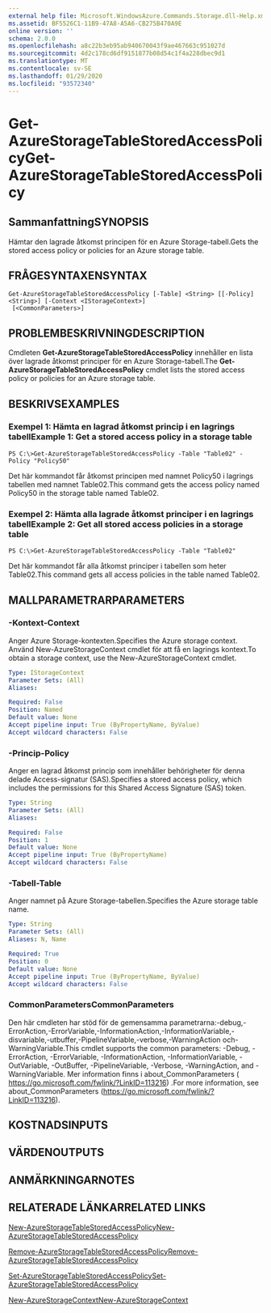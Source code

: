```yaml
---
external help file: Microsoft.WindowsAzure.Commands.Storage.dll-Help.xml
ms.assetid: BF5526C1-11B9-47A8-A5A6-CB275B470A9E
online version: ''
schema: 2.0.0
ms.openlocfilehash: a8c22b3eb95ab940670043f9ae467663c951027d
ms.sourcegitcommit: 4d2c178cd6df9151877b08d54c1f4a228dbec9d1
ms.translationtype: MT
ms.contentlocale: sv-SE
ms.lasthandoff: 01/29/2020
ms.locfileid: "93572340"
---
```

# <span data-ttu-id="56cad-101">Get-AzureStorageTableStoredAccessPolicy</span><span class="sxs-lookup"><span data-stu-id="56cad-101">Get-AzureStorageTableStoredAccessPolicy</span></span>

## <span data-ttu-id="56cad-102">Sammanfattning</span><span class="sxs-lookup"><span data-stu-id="56cad-102">SYNOPSIS</span></span>
<span data-ttu-id="56cad-103">Hämtar den lagrade åtkomst principen för en Azure Storage-tabell.</span><span class="sxs-lookup"><span data-stu-id="56cad-103">Gets the stored access policy or policies for an Azure storage table.</span></span>

## <span data-ttu-id="56cad-104">FRÅGESYNTAXEN</span><span class="sxs-lookup"><span data-stu-id="56cad-104">SYNTAX</span></span>

```
Get-AzureStorageTableStoredAccessPolicy [-Table] <String> [[-Policy] <String>] [-Context <IStorageContext>]
 [<CommonParameters>]
```

## <span data-ttu-id="56cad-105">PROBLEMBESKRIVNING</span><span class="sxs-lookup"><span data-stu-id="56cad-105">DESCRIPTION</span></span>
<span data-ttu-id="56cad-106">Cmdleten **Get-AzureStorageTableStoredAccessPolicy** innehåller en lista över lagrade åtkomst principer för en Azure Storage-tabell.</span><span class="sxs-lookup"><span data-stu-id="56cad-106">The **Get-AzureStorageTableStoredAccessPolicy** cmdlet lists the stored access policy or policies for an Azure storage table.</span></span>

## <span data-ttu-id="56cad-107">BESKRIVS</span><span class="sxs-lookup"><span data-stu-id="56cad-107">EXAMPLES</span></span>

### <span data-ttu-id="56cad-108">Exempel 1: Hämta en lagrad åtkomst princip i en lagrings tabell</span><span class="sxs-lookup"><span data-stu-id="56cad-108">Example 1: Get a stored access policy in a storage table</span></span>
```
PS C:\>Get-AzureStorageTableStoredAccessPolicy -Table "Table02" -Policy "Policy50"
```

<span data-ttu-id="56cad-109">Det här kommandot får åtkomst principen med namnet Policy50 i lagrings tabellen med namnet Table02.</span><span class="sxs-lookup"><span data-stu-id="56cad-109">This command gets the access policy named Policy50 in the storage table named Table02.</span></span>

### <span data-ttu-id="56cad-110">Exempel 2: Hämta alla lagrade åtkomst principer i en lagrings tabell</span><span class="sxs-lookup"><span data-stu-id="56cad-110">Example 2: Get all stored access policies in a storage table</span></span>
```
PS C:\>Get-AzureStorageTableStoredAccessPolicy -Table "Table02"
```

<span data-ttu-id="56cad-111">Det här kommandot får alla åtkomst principer i tabellen som heter Table02.</span><span class="sxs-lookup"><span data-stu-id="56cad-111">This command gets all access policies in the table named Table02.</span></span>

## <span data-ttu-id="56cad-112">MALLPARAMETRAR</span><span class="sxs-lookup"><span data-stu-id="56cad-112">PARAMETERS</span></span>

### <span data-ttu-id="56cad-113">-Kontext</span><span class="sxs-lookup"><span data-stu-id="56cad-113">-Context</span></span>
<span data-ttu-id="56cad-114">Anger Azure Storage-kontexten.</span><span class="sxs-lookup"><span data-stu-id="56cad-114">Specifies the Azure storage context.</span></span>
<span data-ttu-id="56cad-115">Använd New-AzureStorageContext cmdlet för att få en lagrings kontext.</span><span class="sxs-lookup"><span data-stu-id="56cad-115">To obtain a storage context, use the New-AzureStorageContext cmdlet.</span></span>

```yaml
Type: IStorageContext
Parameter Sets: (All)
Aliases: 

Required: False
Position: Named
Default value: None
Accept pipeline input: True (ByPropertyName, ByValue)
Accept wildcard characters: False
```

### <span data-ttu-id="56cad-116">-Princip</span><span class="sxs-lookup"><span data-stu-id="56cad-116">-Policy</span></span>
<span data-ttu-id="56cad-117">Anger en lagrad åtkomst princip som innehåller behörigheter för denna delade Access-signatur (SAS).</span><span class="sxs-lookup"><span data-stu-id="56cad-117">Specifies a stored access policy, which includes the permissions for this Shared Access Signature (SAS) token.</span></span>

```yaml
Type: String
Parameter Sets: (All)
Aliases: 

Required: False
Position: 1
Default value: None
Accept pipeline input: True (ByPropertyName)
Accept wildcard characters: False
```

### <span data-ttu-id="56cad-118">-Tabell</span><span class="sxs-lookup"><span data-stu-id="56cad-118">-Table</span></span>
<span data-ttu-id="56cad-119">Anger namnet på Azure Storage-tabellen.</span><span class="sxs-lookup"><span data-stu-id="56cad-119">Specifies the Azure storage table name.</span></span>

```yaml
Type: String
Parameter Sets: (All)
Aliases: N, Name

Required: True
Position: 0
Default value: None
Accept pipeline input: True (ByPropertyName, ByValue)
Accept wildcard characters: False
```

### <span data-ttu-id="56cad-120">CommonParameters</span><span class="sxs-lookup"><span data-stu-id="56cad-120">CommonParameters</span></span>
<span data-ttu-id="56cad-121">Den här cmdleten har stöd för de gemensamma parametrarna:-debug,-ErrorAction,-ErrorVariable,-InformationAction,-InformationVariable,-disvariable,-utbuffer,-PipelineVariable,-verbose,-WarningAction och-WarningVariable.</span><span class="sxs-lookup"><span data-stu-id="56cad-121">This cmdlet supports the common parameters: -Debug, -ErrorAction, -ErrorVariable, -InformationAction, -InformationVariable, -OutVariable, -OutBuffer, -PipelineVariable, -Verbose, -WarningAction, and -WarningVariable.</span></span> <span data-ttu-id="56cad-122">Mer information finns i about_CommonParameters ( https://go.microsoft.com/fwlink/?LinkID=113216) .</span><span class="sxs-lookup"><span data-stu-id="56cad-122">For more information, see about_CommonParameters (https://go.microsoft.com/fwlink/?LinkID=113216).</span></span>

## <span data-ttu-id="56cad-123">KOSTNADS</span><span class="sxs-lookup"><span data-stu-id="56cad-123">INPUTS</span></span>

## <span data-ttu-id="56cad-124">VÄRDEN</span><span class="sxs-lookup"><span data-stu-id="56cad-124">OUTPUTS</span></span>

## <span data-ttu-id="56cad-125">ANMÄRKNINGAR</span><span class="sxs-lookup"><span data-stu-id="56cad-125">NOTES</span></span>

## <span data-ttu-id="56cad-126">RELATERADE LÄNKAR</span><span class="sxs-lookup"><span data-stu-id="56cad-126">RELATED LINKS</span></span>

[<span data-ttu-id="56cad-127">New-AzureStorageTableStoredAccessPolicy</span><span class="sxs-lookup"><span data-stu-id="56cad-127">New-AzureStorageTableStoredAccessPolicy</span></span>](./New-AzureStorageTableStoredAccessPolicy.md)

[<span data-ttu-id="56cad-128">Remove-AzureStorageTableStoredAccessPolicy</span><span class="sxs-lookup"><span data-stu-id="56cad-128">Remove-AzureStorageTableStoredAccessPolicy</span></span>](./Remove-AzureStorageTableStoredAccessPolicy.md)

[<span data-ttu-id="56cad-129">Set-AzureStorageTableStoredAccessPolicy</span><span class="sxs-lookup"><span data-stu-id="56cad-129">Set-AzureStorageTableStoredAccessPolicy</span></span>](./Set-AzureStorageTableStoredAccessPolicy.md)

[<span data-ttu-id="56cad-130">New-AzureStorageContext</span><span class="sxs-lookup"><span data-stu-id="56cad-130">New-AzureStorageContext</span></span>](./New-AzureStorageContext.md)


